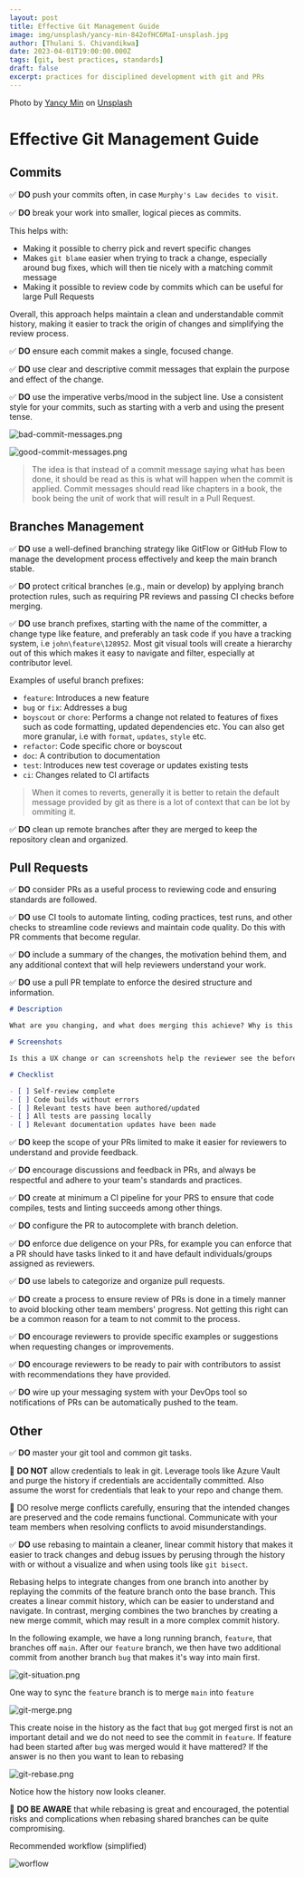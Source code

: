```yaml
---
layout: post
title: Effective Git Management Guide
image: img/unsplash/yancy-min-842ofHC6MaI-unsplash.jpg
author: [Thulani S. Chivandikwa]
date: 2023-04-01T19:00:00.000Z
tags: [git, best practices, standards]
draft: false
excerpt: practices for disciplined development with git and PRs
---
```


Photo by <a href="https://unsplash.com/@yancymin?utm_source=unsplash&utm_medium=referral&utm_content=creditCopyText">Yancy Min</a> on <a href="https://unsplash.com/photos/842ofHC6MaI?utm_source=unsplash&utm_medium=referral&utm_content=creditCopyText">Unsplash</a>

# Effective Git Management Guide

## Commits

✅ **DO** push your commits often, in case `Murphy's Law decides to visit`.

✅ **DO** break your work into smaller, logical pieces as commits.

This helps with:

- Making it possible to cherry pick and revert specific changes
- Makes `git blame` easier when trying to track a change, especially around bug fixes, which will then tie nicely with a matching commit message
- Making it possible to review code by commits which can be useful for large Pull Requests

Overall, this approach helps maintain a clean and understandable commit history, making it easier to track the origin of changes and simplifying the review process.

✅ **DO** ensure each commit makes a single, focused change.

✅ **DO** use clear and descriptive commit messages that explain the purpose and effect of the change.

✅ **DO** use the imperative verbs/mood in the subject line. Use a consistent style for your commits, such as starting with a verb and using the present tense.

![bad-commit-messages.png](Git/bad-commit-messages.png)

![good-commit-messages.png](Git/good-commit-messages.png)

> The idea is that instead of a commit message saying what has been done, it should be read as this is what will happen when the commit is applied. Commit messages should read like chapters in a book, the book being the unit of work that will result in a Pull Request.

## Branches Management

✅ **DO** use a well-defined branching strategy like GitFlow or GitHub Flow to manage the development process effectively and keep the main branch stable.

✅ **DO** protect critical branches (e.g., main or develop) by applying branch protection rules, such as requiring PR reviews and passing CI checks before merging.

✅ **DO** use branch prefixes, starting with the name of the committer, a change type like feature, and preferably an task code if you have a tracking system, i.e `john\feature\128952`. Most git visual tools will create a hierarchy out of this which makes it easy to navigate and filter, especially at contributor level.

Examples of useful branch prefixes:

- `feature`: Introduces a new feature
- `bug` or `fix`: Addresses a bug
- `boyscout` or `chore`: Performs a change not related to features of fixes such as code formatting, updated dependencies etc. You can also get more granular, i.e with `format`, `updates`, `style` etc.
- `refactor`: Code specific chore or boyscout
- `doc`: A contribution to documentation
- `test`: Introduces new test coverage or updates existing tests
- `ci`: Changes related to CI artifacts

> When it comes to reverts, generally it is better to retain the default message provided by git as there is a lot of context that can be lot by ommiting it.

✅ **DO** clean up remote branches after they are merged to keep the repository clean and organized.

## Pull Requests

✅ **DO** consider PRs as a useful process to reviewing code and ensuring standards are followed.

✅ **DO** use CI tools to automate linting, coding practices, test runs, and other checks to streamline code reviews and maintain code quality. Do this with PR comments that become regular.

✅ **DO** include a summary of the changes, the motivation behind them, and any additional context that will help reviewers understand your work.

✅ **DO** use a pull PR template to enforce the desired structure and information.

```markdown
# Description

What are you changing, and what does merging this achieve? Why is this change being made?

# Screenshots

Is this a UX change or can screenshots help the reviewer see the before and after or understand the solution better? Do you have any manual testing evidence?

# Checklist

- [ ] Self-review complete
- [ ] Code builds without errors
- [ ] Relevant tests have been authored/updated
- [ ] All tests are passing locally
- [ ] Relevant documentation updates have been made
```

✅ **DO** keep the scope of your PRs limited to make it easier for reviewers to understand and provide feedback.

✅ **DO** encourage discussions and feedback in PRs, and always be respectful and adhere to your team's standards and practices.

✅ **DO** create at minimum a CI pipeline for your PRS to ensure that code compiles, tests and linting succeeds among other things.

✅ **DO** configure the PR to autocomplete with branch deletion.

✅ **DO** enforce due deligence on your PRs, for example you can enforce that a PR should have tasks linked to it and have default individuals/groups assigned as reviewers.

✅ **DO** use labels to categorize and organize pull requests.

✅ **DO** create a process to ensure review of PRs is done in a timely manner to avoid blocking other team members' progress. Not getting this right can be a common reason for a team to not commit to the process.

✅ **DO** encourage reviewers to provide specific examples or suggestions when requesting changes or improvements.

✅ **DO** encourage reviewers to be ready to pair with contributors to assist with recommendations they have provided.

✅ **DO** wire up your messaging system with your DevOps tool so notifications of PRs can be automatically pushed to the team.

## Other

✅ **DO** master your git tool and common git tasks.

🛑 **DO NOT** allow credentials to leak in git. Leverage tools like Azure Vault and purge the history if credentials are accidentally committed. Also assume the worst for credentials that leak to your repo and change them.

🎃  DO resolve merge conflicts carefully, ensuring that the intended changes are preserved and the code remains functional. Communicate with your team members when resolving conflicts to avoid misunderstandings.

✅ **DO** use rebasing to maintain a cleaner, linear commit history that makes it easier to track changes and debug issues by perusing through the history with or without a visualize and when using tools like `git bisect`.

Rebasing helps to integrate changes from one branch into another by replaying the commits of the feature branch onto the base branch. This creates a linear commit history, which can be easier to understand and navigate. In contrast, merging combines the two branches by creating a new merge commit, which may result in a more complex commit history.

In the following example, we have a long running branch, `feature`, that branches off `main`. After our `feature` branch, we then have two additional commit from another branch `bug` that makes it's way into main first.

![git-situation.png](Git/git-situation.png)

One way to sync the `feature` branch is to merge `main` into `feature`

![git-merge.png](Git/git-merge.png)


This create noise in the history as the fact that `bug` got merged first is not an important detail and we do not need to see the commit in `feature`. If feature had been started after `bug` was merged would it have mattered? If the answer is no then you want to lean to rebasing

![git-rebase.png](Git/git-rebase.png)


Notice how the history now looks cleaner.

🎃 **DO BE AWARE** that while rebasing is great and encouraged,  the potential risks and complications when rebasing shared branches can be quite compromising.

Recommended workflow (simplified)

![worflow](Git/workflow.png)
